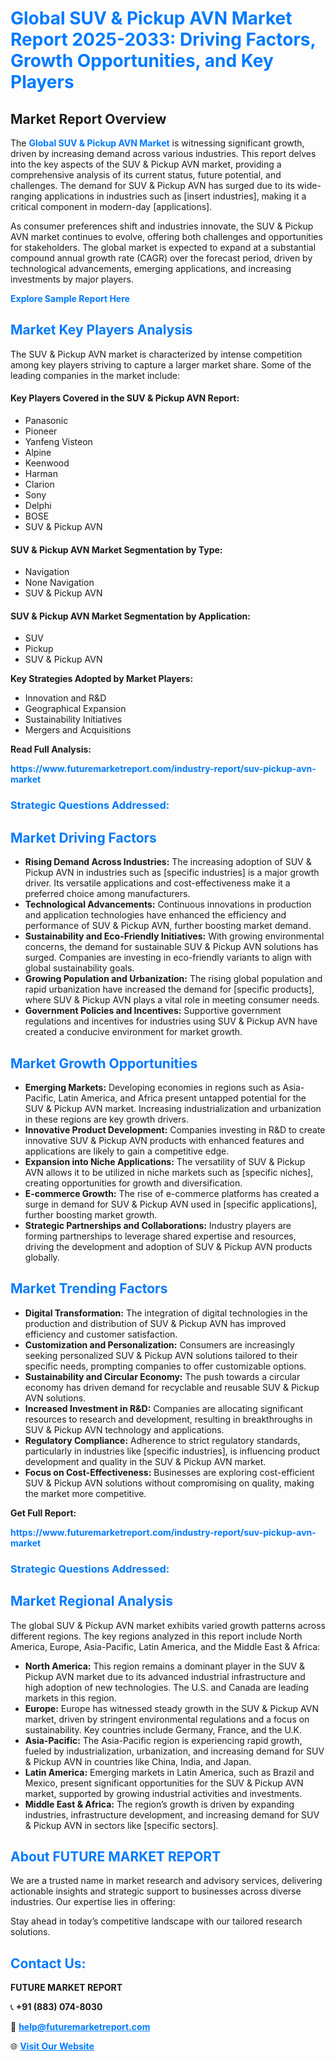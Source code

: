<h1 style="color: #007BFF;">Global SUV & Pickup AVN Market Report 2025-2033: Driving Factors, Growth Opportunities, and Key Players</h1>

<section id="overview">
<h2>Market Report Overview</h2>
<p>The <a href="https://www.futuremarketreport.com/industry-report/suv-pickup-avn-market" style="color: #007BFF; text-decoration: none;"><strong>Global SUV & Pickup AVN Market</strong></a> is witnessing significant growth, driven by increasing demand across various industries. This report delves into the key aspects of the SUV & Pickup AVN market, providing a comprehensive analysis of its current status, future potential, and challenges. The demand for SUV & Pickup AVN has surged due to its wide-ranging applications in industries such as [insert industries], making it a critical component in modern-day [applications].</p>
<p>As consumer preferences shift and industries innovate, the SUV & Pickup AVN market continues to evolve, offering both challenges and opportunities for stakeholders. The global market is expected to expand at a substantial compound annual growth rate (CAGR) over the forecast period, driven by technological advancements, emerging applications, and increasing investments by major players.</p>
</section>

<section id="overview">
<p><a href="https://www.futuremarketreport.com/request-sample/reportId=100912" style="color: #007BFF; text-decoration: none;"><strong>Explore Sample Report Here</strong></a></p>
</section>

<section id="key-players">
<h2 style="color: #007BFF;">Market Key Players Analysis</h2>
<p>The SUV & Pickup AVN market is characterized by intense competition among key players striving to capture a larger market share. Some of the leading companies in the market include:</p>
<h4>Key Players Covered in the SUV & Pickup AVN Report:</h4>
<ul><li>Panasonic</li><li>Pioneer</li><li>Yanfeng Visteon</li><li>Alpine</li><li>Keenwood</li><li>Harman</li><li>Clarion</li><li>Sony</li><li>Delphi</li><li>BOSE</li><li>SUV &amp; Pickup AVN</li></ul>
<h4>SUV & Pickup AVN Market Segmentation by Type:</h4>
<ul><li>Navigation</li><li>None Navigation</li><li>SUV &amp; Pickup AVN</li></ul>

<h4>SUV & Pickup AVN Market Segmentation by Application:</h4>
<ul><li>SUV</li><li>Pickup</li><li>SUV &amp; Pickup AVN</li></ul>
<p><strong>Key Strategies Adopted by Market Players:</strong></p>
<ul>
<li>Innovation and R&D</li>
<li>Geographical Expansion</li>
<li>Sustainability Initiatives</li>
<li>Mergers and Acquisitions</li>
</ul>
</section>

<section>
<p><strong>Read Full Analysis: </strong></p><a href="https://www.futuremarketreport.com/industry-report/suv-pickup-avn-market" style="color: #007BFF; text-decoration: none;"><strong>https://www.futuremarketreport.com/industry-report/suv-pickup-avn-market</strong></a>
<h3 style="color: #007BFF;">Strategic Questions Addressed:</h3>
</section>

<section id="driving-factors">
<h2 style="color: #007BFF;">Market Driving Factors</h2>
<ul>
<li><strong>Rising Demand Across Industries:</strong> The increasing adoption of SUV & Pickup AVN in industries such as [specific industries] is a major growth driver. Its versatile applications and cost-effectiveness make it a preferred choice among manufacturers.</li>
<li><strong>Technological Advancements:</strong> Continuous innovations in production and application technologies have enhanced the efficiency and performance of SUV & Pickup AVN, further boosting market demand.</li>
<li><strong>Sustainability and Eco-Friendly Initiatives:</strong> With growing environmental concerns, the demand for sustainable SUV & Pickup AVN solutions has surged. Companies are investing in eco-friendly variants to align with global sustainability goals.</li>
<li><strong>Growing Population and Urbanization:</strong> The rising global population and rapid urbanization have increased the demand for [specific products], where SUV & Pickup AVN plays a vital role in meeting consumer needs.</li>
<li><strong>Government Policies and Incentives:</strong> Supportive government regulations and incentives for industries using SUV & Pickup AVN have created a conducive environment for market growth.</li>
</ul>
</section>

<section id="growth-opportunities">
<h2 style="color: #007BFF;">Market Growth Opportunities</h2>
<ul>
<li><strong>Emerging Markets:</strong> Developing economies in regions such as Asia-Pacific, Latin America, and Africa present untapped potential for the SUV & Pickup AVN market. Increasing industrialization and urbanization in these regions are key growth drivers.</li>
<li><strong>Innovative Product Development:</strong> Companies investing in R&D to create innovative SUV & Pickup AVN products with enhanced features and applications are likely to gain a competitive edge.</li>
<li><strong>Expansion into Niche Applications:</strong> The versatility of SUV & Pickup AVN allows it to be utilized in niche markets such as [specific niches], creating opportunities for growth and diversification.</li>
<li><strong>E-commerce Growth:</strong> The rise of e-commerce platforms has created a surge in demand for SUV & Pickup AVN used in [specific applications], further boosting market growth.</li>
<li><strong>Strategic Partnerships and Collaborations:</strong> Industry players are forming partnerships to leverage shared expertise and resources, driving the development and adoption of SUV & Pickup AVN products globally.</li>
</ul>
</section>

<section id="trending-factors">
<h2 style="color: #007BFF;">Market Trending Factors</h2>
<ul>
<li><strong>Digital Transformation:</strong> The integration of digital technologies in the production and distribution of SUV & Pickup AVN has improved efficiency and customer satisfaction.</li>
<li><strong>Customization and Personalization:</strong> Consumers are increasingly seeking personalized SUV & Pickup AVN solutions tailored to their specific needs, prompting companies to offer customizable options.</li>
<li><strong>Sustainability and Circular Economy:</strong> The push towards a circular economy has driven demand for recyclable and reusable SUV & Pickup AVN solutions.</li>
<li><strong>Increased Investment in R&D:</strong> Companies are allocating significant resources to research and development, resulting in breakthroughs in SUV & Pickup AVN technology and applications.</li>
<li><strong>Regulatory Compliance:</strong> Adherence to strict regulatory standards, particularly in industries like [specific industries], is influencing product development and quality in the SUV & Pickup AVN market.</li>
<li><strong>Focus on Cost-Effectiveness:</strong> Businesses are exploring cost-efficient SUV & Pickup AVN solutions without compromising on quality, making the market more competitive.</li>
</ul>
</section>

<section>
<p><strong>Get Full Report: </strong></p><a href="https://www.futuremarketreport.com/industry-report/suv-pickup-avn-market" style="color: #007BFF; text-decoration: none;"><strong>https://www.futuremarketreport.com/industry-report/suv-pickup-avn-market</strong></a>
<h3 style="color: #007BFF;">Strategic Questions Addressed:</h3>
</section>


<section id="regional-analysis">
<h2 style="color: #007BFF;">Market Regional Analysis</h2>
<p>The global SUV & Pickup AVN market exhibits varied growth patterns across different regions. The key regions analyzed in this report include North America, Europe, Asia-Pacific, Latin America, and the Middle East & Africa:</p>
<ul>
<li><strong>North America:</strong> This region remains a dominant player in the SUV & Pickup AVN market due to its advanced industrial infrastructure and high adoption of new technologies. The U.S. and Canada are leading markets in this region.</li>
<li><strong>Europe:</strong> Europe has witnessed steady growth in the SUV & Pickup AVN market, driven by stringent environmental regulations and a focus on sustainability. Key countries include Germany, France, and the U.K.</li>
<li><strong>Asia-Pacific:</strong> The Asia-Pacific region is experiencing rapid growth, fueled by industrialization, urbanization, and increasing demand for SUV & Pickup AVN in countries like China, India, and Japan.</li>
<li><strong>Latin America:</strong> Emerging markets in Latin America, such as Brazil and Mexico, present significant opportunities for the SUV & Pickup AVN market, supported by growing industrial activities and investments.</li>
<li><strong>Middle East & Africa:</strong> The region’s growth is driven by expanding industries, infrastructure development, and increasing demand for SUV & Pickup AVN in sectors like [specific sectors].</li>
</ul>
</section>

<footer>
<h2 style="color: #007BFF;">About FUTURE MARKET REPORT</h2>
<p>We are a trusted name in market research and advisory services, delivering actionable insights and strategic support to businesses across diverse industries. Our expertise lies in offering:</p>

<p>Stay ahead in today’s competitive landscape with our tailored research solutions.</p>

<h2 style="color: #007BFF;">Contact Us:</h2>
<p><strong>FUTURE MARKET REPORT</strong></p>
<p>📞 <strong>+91 (883) 074-8030</strong></p>
<p>📧 <strong><a href="mailto:help@futuremarketreport.com" style="color: #007BFF;">help@futuremarketreport.com</a></strong></p>
<p>🌐 <strong><a href="https://www.futuremarketreport.com/" style="color: #007BFF;">Visit Our Website</a></strong></p>
</footer>